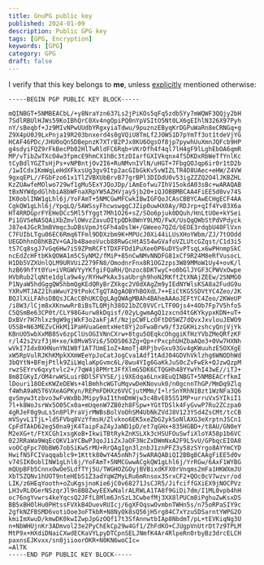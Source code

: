 ```yaml
---
title: GnuPG public key
published: 2024-01-09
description: Public GPG key
tags: [GPG, Encryption]
keywords: [GPG]
category: GPG
draft: false
---
```


I verify that this key belongs to **me**, unless
<u>explicitly</u> mentioned otherwise:

    -----BEGIN PGP PUBLIC KEY BLOCK-----

    mQINBGT+5NMBEACbL/+y8NraYzn637Ls2jPiKOs5qFq5zdb5Yy7mWQWF3QQjy2bH
    7SdlRBUlHJWs59KoIBhQrC0Xv4ngOpiPQ0nYpVSItO5Nt0LX6gEIhlN326X97Pyh
    nY/sBeqbf+Jz9MIvNPwUUdbYRgxyiaTdwu/9puznzEByqKrDGPuWaRn8eCRNGq+g
    Z9X4pU0J9LxPnja19R203bnxerd4s0gVQiU8TmLf2JOWS1D7pYmTf3ot1tdeVjYG
    HCAF46PDc/JHU0oQn5DBepnzK7XTrB2PJx8KU6OgsOf8jp7pywhUuXmnJQFcb9HP
    g4sdyiFQZ9rFkBecPb02HlTwRldFC6Rqb+VKrDfh4f4ql7lH4gF9lLghEbOA6qmR
    MP/vTibZwTXcO4w3fpmcE9hmCX1hBc3tzDIarfGXIVkqnx4fSDKDxRbWeTfYnlKc
    tCyBdlYGZTsHjPs+vNPBntjOv2I6+RuNMvnIVlN/uHGT+7FbgQOJqp6ir0r1tD2b
    /1wICdx1KmWqLeHdXFkxsUg3gv9Itp2acGIbGkKv5vWIZLTR4D8UAec+eHW/Z4VW
    9gxqEPL//FGbFzo61x1TlZVBXUbBrvB77grBPl3DIDdU0v53igZZZQ2O4lJKBZHL
    KzZUAwfeMOlwo729wf1gMu5ExYJQoJDp/iAmEofwu7IhV15okdA03sBc+wARAQAB
    tBxNYWdpdGlhbiA8bWFnaXRpYW5AZHVjay5jb20+iQJOBBMBCAA4FiEE5d0vv74S
    IK0oblINW1gLhl6j/YoFAmT+5NMCGwMFCwkIBwIGFQoJCAsCBBYCAwECHgECF4AA
    CgkQW1gLhl6j/YpqLQ/5AWSsyFhcwswggCJZip0uwHX0Ay/RDJrp+qIf4Yv83X6a
    HT4RRDGprFYEHeDCc5Ml5fYggt7Mh1O26+sZ/SOo6pjuk0DQuh/HnLtUOe+kYSei
    Pi1GVSeNASQAiXbZmvlOWvzZavuOItpQDk8WnY9LMO/FwX/UsQqQWbStPdVPdyck
    J87e4JGcR3mBVmqc3uDBsVpmJtGFh4aOslW+/GWeeo7QZd/bEOE3rdqbU40FlVxn
    C7FUIbLTgu06EC6Rmq6TFml9DDXzbm9K+MPUcJ0Xi44iLUsXHoYWbm/ZJ/7tOOdd
    UEGDhhnO8hKBZV+GAJb4BaeoVucb88RwGcHtAS54wGVafoVZLUtcGZqst/C1d3i5
    tS7Cq8sgJ7vGq6Hw7iS9ZPmRCFtTDXFFDd1PuXeeOP6uDYSvPTsqLx6wPHnmpSkC
    ncEdZcHFtbKkQOWA1m5CSyNM2/fMiP+85nCwNMvNNDFG81xCf9R24M8eRfVusocL
    H1Db5VZXUnlQLM9URVUiZ279FN8/OmodnrFnx8R1OG2zps3W89MMoW1Uy4+ovK/l
    hzB69hfYt0Yu+iVRGWVYyYKfgiFQaRH/Qnzoc8DKTwyC+o0bGlJYGF3CPWVxOwpe
    HVbRub2lqNte1dgla9w4y/RYHwPkAx3saUbrgh9hoN2RKftZtXNAjZEEw/2SNMG0
    P1NyaW5hdGggQW5hbmQgKEdQRyBrZXkgc2V0dXAgZm9yIEdNYWlsKSA8a2FudG9u
    YXRvMTJAZ21haWwuY29tPokCTgQTAQgAOBYhBOXdL7++EiCtKG5SDVtYC4Zeo/2K
    BQJlXiLFAhsDBQsJCAcCBhUKCQgLAgQWAgMBAh4BAheAAAoJEFtYC4Zeo/2KWeUP
    /i8W3/lCjm8xXKnwwRr8iBsTLQMjh38O21bZC0VVCrLTF0Ojs4+4Ob7Fp7V5hfo5
    C5QSmBe63CP0t/CLY98G4urw8kDqisf/02yLgwmAgQ1zxcnd4tGKYkypxKDN+uT+
    DxBVr7H7hlxz9gW9gjWkF3o2akFjAf/NzjpCWFLcOFtDO5WZ7dQvxJxvlouJEWO9
    U5SB+N63MEZvCHkM11PaHVuaGemtxHet8Yj2oFwaBrw9/f3zGKHizshcyQnjVjYk
    KBnUO5wbXxMB8Sv6zpClUsOGIVNnCXrw+8tgu5OEqkcOhggiKfHzYVbZMeQRfzKF
    r/l42s2Vzf3jH+xe/k8MvW5Vi6/5OOS063Zg+Qp+rPxcphUHZbaAQe3+0Vw7HXNh
    wVkI7Idx0XHNunYN1W8f1AT7UmE1oZ+AmoTj4RPjbvGxu93Gv4gKWuuhzE5OXXgE
    xW5RpVulRJKhKMpkXXmWEeYpJoCatJogCva1Adf1tAdJ04GDVhVklzhg6WNODhWd
    3bQYtN+BFmjPtlk9ZiLWqlaKpGvmc6L/8wu4YIg6GaKkJuS0cZvFwEk+QJzwQzpM
    rwzSEYrv6qxytvlc2+/7qW4j8PMrtJFfXlmG5DK6CTQGHh48YYwYhI43wE//iTJ+
    8m8IGKyI/OM4rwWSLuirBDlSFVYSE/ji9XEdqa6Lnx8EuQINBGT+5NMBEACrfkmI
    lDouri18OExKWZeDEWs+4lBmhhcWGTuMqvwDeKNovuk0/n0gcnnThGP/MmDq9Zlq
    f4WhA9aN5T6VXeAGPKyn/REPmFDHXz6VVCjutMMm/I+lrSnYRhN1Bzt1WzNFa3Q6
    gvSmyw3tzbvo3wFvWxBbJMipy9aI1thmDmWjw3c4BvE85S51MP+urruVxSYIkiI1
    7l+k8WoJsrWx5O05Cx0a+mUqenW7ZB0zh8FSpw+YGtTDSlk4FyGvwP7Ru2ZCzpa0
    4gRJeF0g9uLs5n8PlPraVjrMWBsBolVoOhSM4UbNkZVdJ8V123YSd4ZsCMt/tcCB
    mVSyvL1TjL+ld5FVbq8VzYfmsH/Zlvkno6EK5xeZbG2ykSoNlAXG3eXrptnJSCn1
    CpFdTAkD62egS0na9jK4TaipFaZ4yJaND1pD/et7qGHx+835HGBD+/t8AU/GN0eY
    M2eXG+t/FtXCGh1xsgKoB+IkwiTBtRykZnKSLXk3cHSUFOuSwfiXloYA58p1b6VC
    02JRRaWa9WqEcQKV1aYCBwP3qoJ1iZxJaOF3NcZxDWmNxA2F9L5vU/GPbqcEIOA8
    voOCqFpc70bBW67obSiKwSrMU+RrQAgIgn3lznbJ1znPFZ3y58zSYrgo8AYYmCYD
    HwifNSFCIVaqqablc9+1Kttk80wY4A5nNh7j5wARAQABiQI2BBgBCAAgFiEE5d0v
    v74SIK0oblINW1gLhl6j/YoFAmT+5NMCGwwACgkQW1gLhl6j/YrRGw/6AxF1WYBG
    mQUpBFb5CnnxOwOeSLdfTYj5U/TWGHOZGOyjBVBixdKFX0rVnqms2mFa1HKWXmJU
    XbTSZQNv1hUOT9nteHEbS1Z3adYqWZMyLRu6mRnsox3SrxCF2+QOc0cV7wzvr/od
    LIK/z6HEqYooth+oZuKgsjnoKie6jC0v68271JsCJR5/JifciffGXiEX9jNOCPVz
    LH3vRLOGerNSzqrJl9n8B8ZwyEEXwNalrALRWLA1TA8f9GiDi7dm/I1ML0vpb4hH
    oc76ngYvwrs4keYqcsQ2JFfL8Mlm6JnSzL3CwbefMj3XX8lPUCm8iPghuZwKsxDS
    BB5xBHOlHu0PHtssFVXkB4DuevRUIcj/6gXFOqswOvmbnTWHn5s/n75oRPaSIY9c
    2gfkNZFBSMD6votiOoe3oFTkbR+N8NyOk8sQ56jH5rg84C7xYzuSDSarntYWPG2O
    kmiImXwuD/kmwDK0kwIZwpJpGzOQf17t3SfAnnwtbIAp8NbdmT/pL+tEVKiqNg3U
    n+NbWHUjnKr3ADmvol23e2PyChEkCp29w4Gf1/ZhFdKO+CJUgpVnUtrDt7z9TPLM
    MtP9x+HXdiDNaiCXwdECKaVYLpyDTCpnSELJNmfK4Ar4RlpeRn0rbyBz3drcELCH
    paxnsEJKvxx/sn0jiioorOKR+N0KN6woCIc=
    =AlTK
    -----END PGP PUBLIC KEY BLOCK-----
